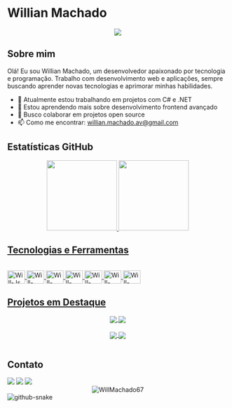 # Willian Machado

<div align="center">
  <img src="https://readme-typing-svg.herokuapp.com/?lines=Desenvolvedor+Full+Stack;Sempre+aprendendo+coisas+novas&font=Fira%20Code&center=true&width=380&height=50">
</div>

## Sobre mim

Olá! Eu sou Willian Machado, um desenvolvedor apaixonado por tecnologia e programação. Trabalho com desenvolvimento web e aplicações, sempre buscando aprender novas tecnologias e aprimorar minhas habilidades.

- 🔭 Atualmente estou trabalhando em projetos com C# e .NET
- 🌱 Estou aprendendo mais sobre desenvolvimento frontend avançado
- 👯 Busco colaborar em projetos open source
- 📫 Como me encontrar: willian.machado.av@gmail.com

## Estatísticas GitHub

<div align="center">
  <a href="https://github.com/WillMachado67">
  <img height="160em" src="https://github-readme-stats.vercel.app/api?username=WillMachado67&show_icons=true&theme=dark&include_all_commits=true&count_private=true"/>
  <img height="160em" src="https://github-readme-stats.vercel.app/api/top-langs/?username=WillMachado67&layout=compact&langs_count=7&theme=dark"/>
</div>

## Tecnologias e Ferramentas

<div style="display: inline_block"><br>
  <img align="center" alt="Will-Js" height="30" width="40" src="https://www.svgrepo.com/show/349419/javascript.svg">
  <img align="center" alt="Will-HTML" height="30" width="40" src="https://www.svgrepo.com/show/349402/html5.svg">
  <img align="center" alt="Will-CSS" height="30" width="40" src="https://www.svgrepo.com/show/349330/css3.svg">
  <img align="center" alt="Will-Python" height="30" width="40" src="https://www.svgrepo.com/show/374016/python.svg">
  <img align="center" alt="Will-Django" height="30" width="40" src="https://www.svgrepo.com/show/373554/django.svg">
  <img align="center" alt="Will-CSharp" height="30" width="40" src="https://www.svgrepo.com/show/452184/csharp.svg">
  <img align="center" alt="Will-DotNet" height="30" width="40" src="https://www.svgrepo.com/show/376369/dotnet.svg">
</div>

## Projetos em Destaque

<div align="center">
  <a href="https://github.com/WillMachado67/Batalha-pokemon">
    <img align="center" src="https://github-readme-stats.vercel.app/api/pin/?username=WillMachado67&repo=Batalha-pokemon&theme=dark" />
  </a>
  <a href="https://github.com/WillMachado67/xml-excel-report-tool">
    <img align="center" src="https://github-readme-stats.vercel.app/api/pin/?username=WillMachado67&repo=xml-excel-report-tool&theme=dark" />
  </a>
  <br><br>
  <a href="https://github.com/WillMachado67/curso-Django-projeto1">
    <img align="center" src="https://github-readme-stats.vercel.app/api/pin/?username=WillMachado67&repo=curso-Django-projeto1&theme=dark" />
  </a>
  <a href="https://github.com/WillMachado67/api-lunettes-by-lary">
    <img align="center" src="https://github-readme-stats.vercel.app/api/pin/?username=WillMachado67&repo=api-lunettes-by-lary&theme=dark" />
  </a>
</div>
<br>

## Contato

<div>
  <a href="https://www.linkedin.com/in/willian-machado67" target="_blank"><img src="https://img.shields.io/badge/LinkedIn-0077B5?style=for-the-badge&logo=linkedin&logoColor=white"></a>
  <a href="https://www.instagram.com/will.machado07/" target="_blank"><img src="https://img.shields.io/badge/Instagram-E4405F?style=for-the-badge&logo=instagram&logoColor=white"></a>
  <a href="mailto:willian.machado.av@gmail.com"><img src="https://img.shields.io/badge/Gmail-D14836?style=for-the-badge&logo=gmail&logoColor=white" target="_blank"></a>
</div>

<div align="center">
  <img src="https://komarev.com/ghpvc/?username=WillMachado67&label=Visualizações+de+perfil&color=0e75b6&style=flat" alt="WillMachado67" />
</div>

<!-- Animações para o perfil - Versão responsiva que se adapta ao tema claro/escuro -->
<picture>
  <source media="(prefers-color-scheme: dark)" srcset="github-snake-dark.svg" />
  <source media="(prefers-color-scheme: light)" srcset="github-snake.svg" />
  <img alt="github-snake" src="github-snake.svg" />
</picture>
